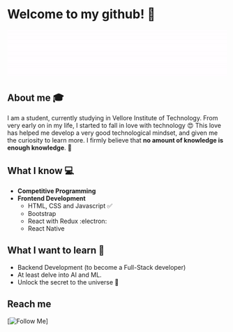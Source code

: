 # Welcome to my github! 👋

<div align="center">
	<img src="intro.gif">
</div>

## About me :mortar_board:
I am a student, currently studying in Vellore Institute of Technology. From very early on in my life, I started to fall in love with technology 😍 This love has helped me develop a very good technological mindset, and given me the curiosity to learn more. I firmly believe that **no amount of knowledge is enough knowledge**. 🧠

## What I know :computer:
- **Competitive Programming**
- **Frontend Development**
	- HTML, CSS and Javascript :white_check_mark:
	- Bootstrap
	- React with Redux :electron:
	- React Native

## What I want to learn :thinking:
- Backend Development (to become a Full-Stack developer)
- At least delve into AI and ML.
- Unlock the secret to the universe :rofl:

## Reach me 
[![Follow Me](https://img.shields.io/github/followers/sarthakbh321?label=Follow&style=social)]

<!--
**Sarthakbh321/sarthakbh321** is a ✨ _special_ ✨ repository because its `README.md` (this file) appears on your GitHub profile.

Here are some ideas to get you started:

- 🔭 I’m currently working on ...
- 🌱 I’m currently learning ...
- 👯 I’m looking to collaborate on ...
- 🤔 I’m looking for help with ...
- 💬 Ask me about ...
- 📫 How to reach me: ...
- 😄 Pronouns: ...
- ⚡ Fun fact: ...
-->
